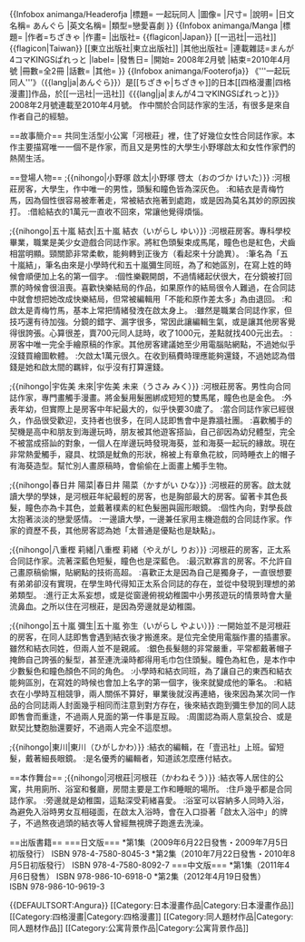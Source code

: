 {{Infobox animanga/Headerofja
|標題= 一起玩同人
|圖像= 
|尺寸= 
|說明= 
|日文名稱= あんぐら
|英文名稱= 
|類型=戀愛喜劇
}}
{{Infobox animanga/Manga
|標題= 
|作者=ちざきゃ
|作畫=
|出版社= {{flagicon|Japan}} [[一迅社|一迅社]]<br />{{flagicon|Taiwan}} [[東立出版社|東立出版社]]
|其他出版社= 
|連載雜誌=まんが4コマKINGSぱれっと
|label= 
|發售日= 
|開始= 2008年2月號
|結束=2010年4月號
|冊數=全2冊
|話數= 
|其他= 
}}
{{Infobox animanga/Footerofja}}
《'''一起玩同人'''》（{{lang|ja|あんぐら}}）是[[ちざきゃ|ちざきゃ]]的日本[[四格漫畫|四格漫畫]]作品，於[[一迅社|一迅社]]《{{lang|ja|まんが4コマKINGSぱれっと}}》2008年2月號連載至2010年4月號。
作中關於合同誌作家的生活，有很多是來自作者自己的經驗。

==故事簡介==
共同生活型小公寓「河根莊」裡，住了好幾位女性合同誌作家。本作主要描寫唯一一個不是作家，而且又是男性的大學生小野塚啟太和女性作家們的熱鬧生活。

==登場人物==
;{{nihongo|小野塚 啟太|小野塚 啓太（おのづか けいた）}}
:河根莊房客，大學生，作中唯一的男性，頭髮和瞳色皆為深灰色。
:和結衣是青梅竹馬，因為個性很容易被牽著走，常被結衣拖著到處跑，或是因為莫名其妙的原因挨打。
:借給結衣的1萬元一直收不回來，常讓他覺得煩惱。

;{{nihongo|五十嵐 結衣|五十嵐 結衣（いがらし ゆい）}}
:河根莊房客。專科學校畢業，職業是美少女遊戲合同誌作家。將紅色頭髮束成馬尾，瞳色也是紅色，犬齒相當明顯。頸關節非常柔軟，能夠轉到正後方（看起來十分詭異）。
:筆名為「五十嵐結」，筆名由來是小學時代和五十嵐彌生同班，為了和她區別，在寫上姓的時候會順便加上名的第一個字。
:個性樂觀開朗，不過情緒起伏很大，在分鏡被打回票的時候會很沮喪。喜歡快樂結局的作品，如果原作的結局很令人難過，在合同誌中就會想把她改成快樂結局，但常被編輯用「不能和原作差太多」為由退回。
:和啟太是青梅竹馬，基本上常把情緒發洩在啟太身上。
:雖然是職業合同誌作家，但技巧還有待加強。分鏡的錯字、漏字很多，常因此讓編輯生氣，或是讓其他房客覺得很誇張。心算很差，賣700元同人誌時，收了1000元，差點就找400元出去。
:房客中唯一完全手繪原稿的作家。其他房客建議她至少用電腦貼網點，不過她似乎沒錢買繪圖軟體。
:欠啟太1萬元很久。在收到稿費時理應能夠還錢，不過她認為借錢是她和啟太間的羈絆，似乎沒有打算還錢。

;{{nihongo|宇佐美 未來|宇佐美 未来（うさみ みく）}}
:河根莊房客。男性向合同誌作家，專門畫觸手漫畫。將金髮用髮圈綁成短短的雙馬尾，瞳色也是金色。
:外表年幼，但實際上是房客中年紀最大的，似乎快要30歲了。
:當合同誌作家已經很久，作品很受歡迎，支持者也很多，在同人誌即售會中是靠牆社團。
:喜歡觸手的契機是高中和朋友到海邊玩時，朋友被其他遊客搭訕，自己卻因為幼兒體型，完全不被當成搭訕的對象，一個人在岸邊玩時發現海葵，並和海葵一起玩的緣故。現在非常熱愛觸手，寢具、枕頭是魷魚的形狀，棉被上有章魚花紋，同時睡衣上的帽子有海葵造型。幫忙別人畫原稿時，會偷偷在上面畫上觸手生物。

;{{nihongo|春日井 陽菜|春日井 陽菜（かすがい ひな）}}
:河根莊的房客。啟太就讀大學的學妹，是河根莊年紀最輕的房客，也是胸部最大的房客。留著卡其色長髮，瞳色亦為卡其色，並戴著樸素的紅色髮圈與圓形眼鏡。
:個性內向，對學長啟太抱著淡淡的戀愛感情。
:一邊讀大學，一邊兼任家用主機遊戲的合同誌作家。作家的資歷不長，其他房客認為她「太普通是優點也是缺點」。

;{{nihongo|八重樫 莉緒|八重樫 莉緒（やえがし りお）}}
:河根莊的房客，正太系合同誌作家。流著深藍色短髮，瞳色也是深藍色。
:最沉默寡言的房客。不允許自己畫原稿偷懶，貼網點的技術高超。
:喜歡正太是因為自己是獨身子，一直很想要有弟弟卻沒有實現，在學生時代得知正太系合同誌的存在，並從中發現到理想的弟弟類型。
:進行正太系妄想，或是從窗邊俯視幼稚園中小男孩遊玩的情景時會大量流鼻血。之所以住在河根莊，是因為旁邊就是幼稚園。

;{{nihongo|五十嵐 彌生|五十嵐 弥生（いがらし やよい）}}
:一開始並不是河根莊的房客，在同人誌即售會遇到結衣後才搬進來。是位完全使用電腦作畫的插畫家。雖然和結衣同姓，但兩人並不是親戚。
:銀色長髮翹的非常嚴重，平常都戴著帽子掩飾自己誇張的髮型，甚至連洗澡時都得用毛巾包住頭髮。瞳色為紅色，是本作中少數髮色和瞳色顏色不同的角色。
:小學時和結衣同班，為了讓自己的東西和結衣能夠區別，在寫姓的時候也會加上名字的第一個字，後來就變成他的筆名。
:和結衣在小學時互相競爭，兩人關係不算好，畢業後就沒再連絡，後來因為某次同一作品的合同誌兩人封面幾乎相同而注意到對方存在，後來結衣跑到彌生參加的同人誌即售會而重逢，不過兩人見面的第一件事是互毆。
:周圍認為兩人意氣投合、或是默契比雙胞胎還要好，不過兩人完全不這麼想。

;{{nihongo|東川|東川（ひがしかわ）}}
:結衣的編輯，在「壹迅社」上班。留短髮，戴著細長眼鏡。
:是名優秀的編輯者，知道該怎麼應付結衣。

==本作舞台==
;{{nihongo|河根莊|河根荘（かわねそう）}}
:結衣等人居住的公寓，共用廁所、浴室和餐廳，房間主要是工作和睡眠的場所。
:住戶幾乎都是合同誌作家。
:旁邊就是幼稚園，這點深受莉緒喜愛。
:浴室可以容納多人同時入浴，為避免入浴時男女互相碰面，在啟太入浴時，會在入口掛著「啟太入浴中」的牌子，不過熬夜過頭的結衣等人曾經無視牌子跑進去洗澡。

==出版書籍==
===日文版===
*第1集（2009年6月22日發售・2009年7月5日初版發行） ISBN 978-4-7580-8045-3
*第2集（2010年7月22日發售・2010年8月5日初版發行） ISBN 978-4-7580-8092-7
===中文版===
*第1集（2011年4月6日發售） ISBN 978-986-10-6918-0
*第2集（2012年4月19日發售） ISBN 978-986-10-9619-3

{{DEFAULTSORT:Angura}}
[[Category:日本漫畫作品|Category:日本漫畫作品]]
[[Category:四格漫畫|Category:四格漫畫]]
[[Category:同人題材作品|Category:同人題材作品]]
[[Category:公寓背景作品|Category:公寓背景作品]]